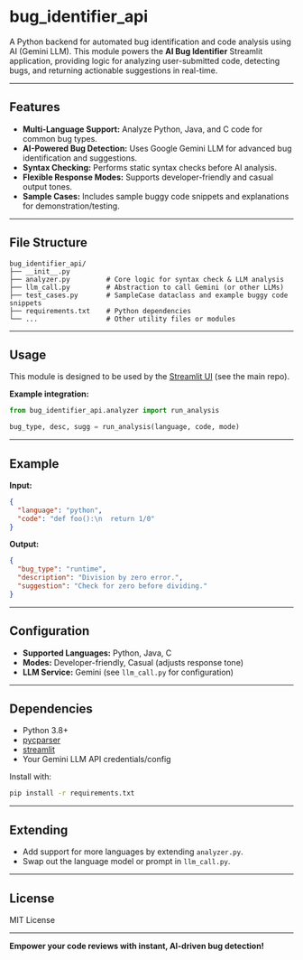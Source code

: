 # bug_identifier_api

A Python backend for automated bug identification and code analysis using AI (Gemini LLM). This module powers the **AI Bug Identifier** Streamlit application, providing logic for analyzing user-submitted code, detecting bugs, and returning actionable suggestions in real-time.

---

## Features

- **Multi-Language Support:** Analyze Python, Java, and C code for common bug types.
- **AI-Powered Bug Detection:** Uses Google Gemini LLM for advanced bug identification and suggestions.
- **Syntax Checking:** Performs static syntax checks before AI analysis.
- **Flexible Response Modes:** Supports developer-friendly and casual output tones.
- **Sample Cases:** Includes sample buggy code snippets and explanations for demonstration/testing.

---

## File Structure

```
bug_identifier_api/
├── __init__.py
├── analyzer.py         # Core logic for syntax check & LLM analysis
├── llm_call.py         # Abstraction to call Gemini (or other LLMs)
├── test_cases.py       # SampleCase dataclass and example buggy code snippets
├── requirements.txt    # Python dependencies
└── ...                 # Other utility files or modules
```

---

## Usage

This module is designed to be used by the [Streamlit UI](../streamlit_app/README.md) (see the main repo).

**Example integration:**
```python
from bug_identifier_api.analyzer import run_analysis

bug_type, desc, sugg = run_analysis(language, code, mode)
```

---

## Example

**Input:**
```json
{
  "language": "python",
  "code": "def foo():\n  return 1/0"
}
```
**Output:**
```json
{
  "bug_type": "runtime",
  "description": "Division by zero error.",
  "suggestion": "Check for zero before dividing."
}
```

---

## Configuration

- **Supported Languages:** Python, Java, C
- **Modes:** Developer-friendly, Casual (adjusts response tone)
- **LLM Service:** Gemini (see `llm_call.py` for configuration)

---

## Dependencies

- Python 3.8+
- [pycparser](https://pypi.org/project/pycparser/)
- [streamlit](https://streamlit.io/)
- Your Gemini LLM API credentials/config

Install with:
```bash
pip install -r requirements.txt
```

---

## Extending

- Add support for more languages by extending `analyzer.py`.
- Swap out the language model or prompt in `llm_call.py`.

---

## License

MIT License

---

**Empower your code reviews with instant, AI-driven bug detection!**
